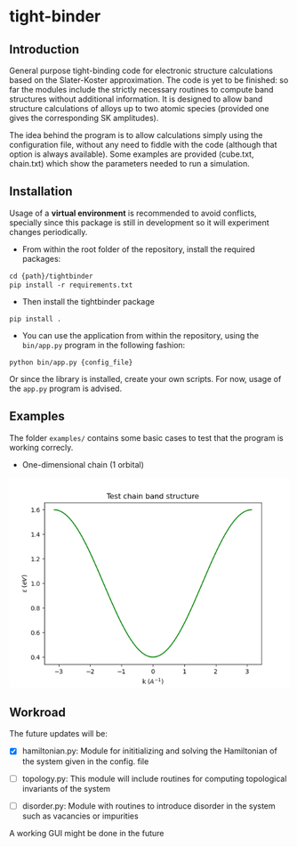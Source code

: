 # tight-binder
## Introduction
General purpose tight-binding code for electronic structure calculations based on the Slater-Koster approximation.
The code is yet to be finished: so far the modules include the strictly necessary routines to compute band structures
without additional information. 
It is designed to allow band structure calculations of alloys up to two atomic species (provided one gives the corresponding SK amplitudes).

The idea behind the program is to allow calculations simply using the configuration file, without any need to fiddle with the code (although that option is always available).
Some examples are provided (cube.txt, chain.txt) which show the parameters needed to run a simulation.

## Installation
Usage of a **virtual environment** is recommended to avoid conflicts, specially since this package is still in development so
it will experiment changes periodically.

* From within the root folder of the repository, install the required packages:
```
cd {path}/tightbinder
pip install -r requirements.txt
```
* Then install the tightbinder package
``` 
pip install .
```
* You can use the application from within the repository, using the ```bin/app.py``` program in the following fashion:
``` 
python bin/app.py {config_file} 
```
Or since the library is installed, create your own scripts. For now, usage of the ```app.py``` program is advised.

## Examples
The folder ```examples/``` contains some basic cases to test that the program is working correcly.
* One-dimensional chain (1 orbital)

![alt text](screenshots/test_chain_band.png)

## Workroad
The future updates will be:
- [x] hamiltonian.py: Module for inititializing and solving the Hamiltonian of the system given in the config. file
- [ ] topology.py: This module will include routines for computing topological invariants of the system
- [ ] disorder.py: Module with routines to introduce disorder in the system such as vacancies or impurities


A working GUI might be done in the future
